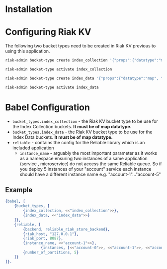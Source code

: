 # Installation

# Configuring Riak KV

The following two bucket types need to be created in Riak KV previous to using this application.

```bash
riak-admin bucket-type create index_collection '{"props":{"datatype":"map", "n_val":3, "pw":"quorum", "pr":"quorum"}}'

riak-admin bucket-type activate index_collection
```

```bash
riak-admin bucket-type create index_data '{"props":{"datatype":"map", "n_val":3, "pw":"quorum", "pr":"quorum", "notfound_ok":false, "basic_quorum":true}}'

riak-admin bucket-type activate index_data
```

# Babel Configuration

- `bucket_types.index_collection` - the Riak KV bucket type to be use for the Index Collection buckets. **It must be of map datatype.**
- `bucket_types.index_data` - the Riak KV bucket type to be use for the Index Data buckets. **It must be of map datatype.**
- `reliable` - contains the config for the Reliable library which is an included application
    - `instance_name` - arguably the most important parameter as it works as a namespace ensuring two instances of a same application (service , microservice) do not access the same Reliable queue. So if you deploy 5 instances of your "account" service each instance should have a different instance name e.g. "account-1"..."account-5"

## Example

```erlang
{babel, [
    {bucket_types, [
        {index_collection, <<"index_collection">>},
        {index_data, <<"index_data">>}
    ]},
    {reliable, [
        {backend, reliable_riak_store_backend},
        {riak_host, "127.0.0.1"},
        {riak_port, 8087},
        {instance_name, <<"account-1">>},
				{instances, [<<"account-0">>, <<"account-1">>, <<"account-2">>]},
        {number_of_partitions, 5}
    ]}
]}.
```


